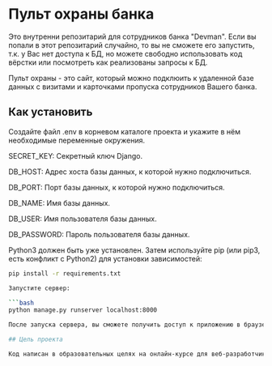 # Пульт охраны банка

Это внутренни репозитарий для сотрудников банка "Devman". Если вы попали в этот репозитарий случайно, то вы не сможете его запустить, т.к. у Вас нет доступа к БД, но можете свободно использовать код вёрстки или посмотреть как реализованы запросы к БД.

Пульт охраны - это сайт, который можно подклюить к удаленной базе данных с визитами и карточками пропуска сотрудников Вашего банка.

## Как установить

Создайте файл .env в корневом каталоге проекта и укажите в нём необходимые переменные окружения.

SECRET_KEY: Секретный ключ Django. 

DB_HOST: Адрес хоста базы данных, к которой нужно подключиться.

DB_PORT: Порт базы данных, к которой нужно подключиться.

DB_NAME: Имя базы данных.

DB_USER: Имя пользователя базы данных.

DB_PASSWORD: Пароль пользователя базы данных.


Python3 должен быть уже установлен. Затем используйте pip (или pip3, есть конфликт с Python2) для установки зависимостей:

```bash
pip install -r requirements.txt

Запустите сервер:

```bash
python manage.py runserver localhost:8000

После запуска сервера, вы сможете получить доступ к приложению в браузере по адресу: http://localhost:8000/

## Цель проекта

Код написан в образовательных целях на онлайн-курсе для веб-разработчиков dvmn.org.
